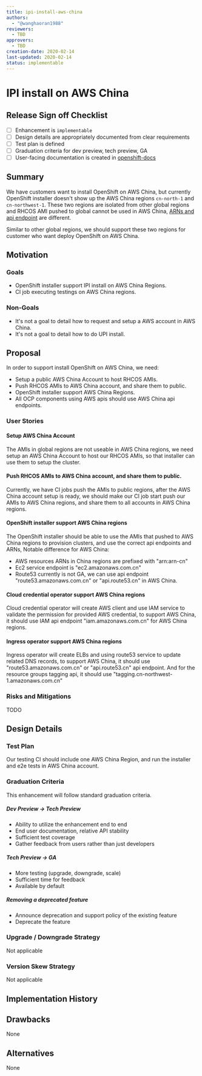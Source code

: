 ```yaml
---
title: ipi-install-aws-china
authors:
  - "@wanghaoran1988"
reviewers:
  - TBD
approvers:
  - TBD
creation-date: 2020-02-14
last-updated: 2020-02-14
status: implementable
---
```


# IPI install on AWS China

## Release Sign off Checklist

- [ ] Enhancement is `implementable`
- [ ] Design details are appropriately documented from clear requirements
- [ ] Test plan is defined
- [ ] Graduation criteria for dev preview, tech preview, GA
- [ ] User-facing documentation is created in [openshift-docs](https://github.com/openshift/openshift-docs/)

## Summary

We have customers want to install OpenShift on AWS China, but currently
OpenShift installer doesn't show up the AWS China regions `cn-north-1` and `cn-northwest-1`.
These two regions are isolated from other global regions and RHCOS AMI pushed to global cannot
be used in AWS China, [ARNs and api endpoint](https://docs.amazonaws.cn/en_us/aws/latest/userguide/endpoints-arns.html) are different.

Similar to other global regions, we should support these two regions for customer who want deploy
OpenShift on AWS China.

## Motivation

### Goals

* OpenShift installer support IPI install on AWS China Regions.
* CI job executing testings on AWS China regions.

### Non-Goals

* It's not a goal to detail how to request and setup a AWS account in AWS China.
* It's not a goal to detail how to do UPI install.

## Proposal

In order to support install OpenShift on AWS China, we need:

* Setup a public AWS China Account to host RHCOS AMIs.
* Push RHCOS AMIs to AWS China account, and share them to public.
* OpenShift installer support AWS China Regions.
* All OCP components using AWS apis should use AWS China api endpoints.

### User Stories

#### Setup AWS China Account

The AMIs in global regions are not useable in AWS China regions, we need setup an AWS China Account to host our RHCOS AMIs, so that installer can use them to setup the cluster.

#### Push RHCOS AMIs to AWS China account, and share them to public.

Currently, we have CI jobs push the AMIs to public regions, after the AWS China account setup is ready, we should make our CI job start push our AMIs to AWS China regions, and share them to all accounts in AWS China regions.

#### OpenShift installer support AWS China regions

The OpenShift installer should be able to use the AMIs that pushed to AWS China regions to provision clusters, and use the correct api endpoints and ARNs, Notable difference for AWS China:

* AWS resources ARNs in China regions are prefixed with "arn:arn-cn"
* Ec2 service endpoint is "ec2.amazonaws.com.cn"
* Route53 currently is not GA, we can use api endpoint "route53.amazonaws.com.cn" or "api.route53.cn" in AWS China.

#### Cloud credential operator support AWS China regions

Cloud credential operator will create AWS client and use IAM service to validate the permission for provided AWS credential, to support AWS China, it should use IAM api endpoint "iam.amazonaws.com.cn" for AWS China regions.

#### Ingress operator support AWS China regions

Ingress operator will create ELBs and using route53 service to update related DNS records, to support AWS China, it should use
"route53.amazonaws.com.cn" or "api.route53.cn" api endpoint. And for the resource groups tagging api, it should use "tagging.cn-northwest-1.amazonaws.com.cn"

### Risks and Mitigations

TODO

## Design Details

### Test Plan

Our testing CI should include one AWS China Region, and run the installer and e2e tests in AWS China account.

### Graduation Criteria

This enhancement will follow standard graduation criteria.

##### Dev Preview -> Tech Preview

- Ability to utilize the enhancement end to end
- End user documentation, relative API stability
- Sufficient test coverage
- Gather feedback from users rather than just developers

##### Tech Preview -> GA

- More testing (upgrade, downgrade, scale)
- Sufficient time for feedback
- Available by default

##### Removing a deprecated feature

- Announce deprecation and support policy of the existing feature
- Deprecate the feature

### Upgrade / Downgrade Strategy

Not applicable

### Version Skew Strategy

Not applicable

## Implementation History

## Drawbacks

None

## Alternatives

None
